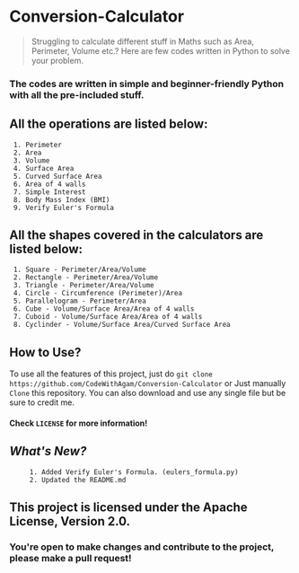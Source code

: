 # Conversion-Calculator

> Struggling to calculate different stuff in Maths such as Area, Perimeter, Volume etc.? 
> Here are few codes written in Python to solve your problem.

### The codes are written in simple and beginner-friendly Python with all the pre-included stuff.

## All the operations are listed below:

     1. Perimeter
     2. Area
     3. Volume
     4. Surface Area
     5. Curved Surface Area
     6. Area of 4 walls
     7. Simple Interest
     8. Body Mass Index (BMI)
     9. Verify Euler's Formula

## All the shapes covered in the calculators are listed below:

     1. Square - Perimeter/Area/Volume
     2. Rectangle - Perimeter/Area/Volume
     3. Triangle - Perimeter/Area/Volume
     4. Circle - Circumference (Perimeter)/Area
     5. Parallelogram - Perimeter/Area
     6. Cube - Volume/Surface Area/Area of 4 walls
     7. Cuboid - Volume/Surface Area/Area of 4 walls
     8. Cyclinder - Volume/Surface Area/Curved Surface Area

## How to Use?

To use all the features of this project, just do `git clone https://github.com/CodeWithAgam/Conversion-Calculator`
or Just manually `Clone` this repository. You can also download and use any single file but be sure to credit me.

#### Check `LICENSE` for more information! 

## *What's New?*
```
     1. Added Verify Euler's Formula. (eulers_formula.py)
     2. Updated the README.md
```

## This project is licensed under the Apache License, Version 2.0. 
### You're open to make changes and contribute to the project, please make a pull request!